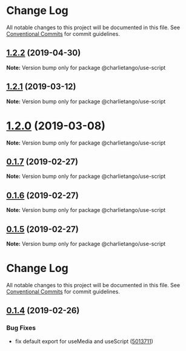 # Change Log

All notable changes to this project will be documented in this file.
See [Conventional Commits](https://conventionalcommits.org) for commit guidelines.

## [1.2.2](https://github.com/charlie-tango/hooks/compare/@charlietango/use-script@1.2.1...@charlietango/use-script@1.2.2) (2019-04-30)

**Note:** Version bump only for package @charlietango/use-script

## [1.2.1](https://github.com/charlie-tango/hooks/compare/@charlietango/use-script@1.2.0...@charlietango/use-script@1.2.1) (2019-03-12)

**Note:** Version bump only for package @charlietango/use-script

# [1.2.0](https://github.com/charlie-tango/hooks/compare/@charlietango/use-script@0.1.7...@charlietango/use-script@1.2.0) (2019-03-08)

**Note:** Version bump only for package @charlietango/use-script

## [0.1.7](https://github.com/charlie-tango/hooks/compare/@charlietango/use-script@0.1.6...@charlietango/use-script@0.1.7) (2019-02-27)

**Note:** Version bump only for package @charlietango/use-script

## [0.1.6](https://github.com/charlie-tango/hooks/compare/@charlietango/use-script@0.1.5...@charlietango/use-script@0.1.6) (2019-02-27)

**Note:** Version bump only for package @charlietango/use-script

## [0.1.5](https://github.com/charlie-tango/hooks/compare/@charlietango/use-script@0.1.4...@charlietango/use-script@0.1.5) (2019-02-27)

**Note:** Version bump only for package @charlietango/use-script

# Change Log

All notable changes to this project will be documented in this file. See
[Conventional Commits](https://conventionalcommits.org) for commit guidelines.

## [0.1.4](https://github.com/charlie-tango/hooks/compare/@charlietango/use-script@0.1.3...@charlietango/use-script@0.1.4) (2019-02-26)

### Bug Fixes

- fix default export for useMedia and useScript
  ([5013711](https://github.com/charlie-tango/hooks/commit/5013711))
